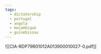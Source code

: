 ```yaml
---
tags:
  - dictatorship
  - portugal
  - angola
  - moçambique
  - guinebissau
---
```


![[CIA-RDP79R01012A013900010027-0.pdf]]